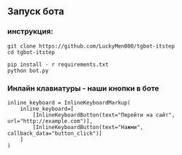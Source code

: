 ## Запуск бота 
### инструкция:

```
git clone https://github.com/LuckyMen000/tgbot-itstep
cd tgbot-itstep
```

```
pip install - r requirements.txt
python bot.py
```

### Инлайн клавиатуры - наши кнопки в боте

```
inline_keyboard = InlineKeyboardMarkup(
    inline_keyboard=[
        [InlineKeyboardButton(text="Перейти на сайт", url="http://example.com")],
        [InlineKeyboardButton(text="Нажми", callback_data="button_click")]
    ]
)
```

